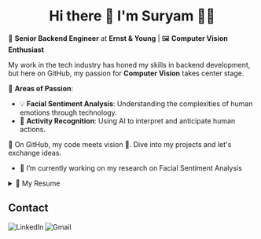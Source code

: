 <h1 align='center'>
  Hi there 👋 I'm Suryam 👨‍💻
</h1>

<p align='center'></p>

🔧 **Senior Backend Engineer** at **Ernst & Young** | 🖼️ **Computer Vision Enthusiast**

My work in the tech industry has honed my skills in backend development, but here on GitHub, my passion for **Computer Vision** takes center stage.

🌟 **Areas of Passion**:
- 💡 **Facial Sentiment Analysis**: Understanding the complexities of human emotions through technology.
- 🏃 **Activity Recognition**: Using AI to interpret and anticipate human actions.

📌 On GitHub, my code meets vision 🔭. Dive into my projects and let's exchange ideas.

- 🌱 I’m currently working on my research on Facial Sentiment Analysis

<details>
  <summary>📃 My Resume</summary>


## Education

- 📖 **Master of Science - Computer Science (GPA:3.63/4.00)**\
📆 August 2018 - May 2021\
🏤 **University of Texas at Arlington** - Arlington TX, USA

- 📖 **Bachelor of Engineering - Computer Engineering**\
📆 June 2013 - August 2017\
🏤 **University of Pune** - Pune MH, India

## Work Experience


- 💼 **Sr. Backend Engineer**\
📆 March 2022 - Present\
📍 **Ernst & Young** - Dallas TX, USA | **Banking Transformation Project** \
*- Collaborated on architecting a domain-driven party service application integrating legacy MDM with modern cloud-based banking platforms.*\
*- Revolutionized customer onboarding for instant account setup and access to cutting-edge financial tools.*\
*- Leveraged Spring Boot for our party service application, optimized for cloud performance via AWS containerization.*\
*- Developed scalable RESTful APIs connecting seamlessly with top cloud-based financial platforms.*\
*- Employed Amazon MSK for reliable cross-domain messaging, leveraging Apache Kafka.*\
*- Incorporated Splunk for enhanced system logging, monitoring, and real-time troubleshooting insights.*\
*- Designed intuitive dashboards for instant insights into app performance and user behavior.*\
*- Made bi-monthly client visits to ensure clear communication and alignment with client vision.*\
*- Excelled in translating complex user requirements into clear designs and actionable plans.*\
*- Contributed to thorough project documentation including Swagger, Confluence, architecture diagrams, data models, and more.*\
*- Assisted in designing robust automated Newman test scenarios for consistent software quality.*\
*- Volunteered to automate a Python script for another team, extracting crucial metadata from ~90K queries.*\
*- Aided in engagement economics tasks, creating Tableau dashboards and handling monthly invoices.*

- 💼 **Software Developer**\
📆 September 2021 - March 2022\
📍 **Capital One Financial** - Plano TX, USA\
*- Engaged in backend development, specifically focusing on Kafka streams and REST APIs, to enhance auto loan loss mitigation efforts.*\
*- Worked hand-in-hand with the Data Science team, developing Java integrations for ML models geared towards repossession strategies.*\
*- Spanned the entire SDLC: from requirements and design brainstorming to agile coding.*\
*- Oversaw thorough end-to-end QA and performance tests, ensuring top-tier production quality.*\
*- Amplified unit tests using JUnit, boasting a stellar code coverage surpassing 95%.*\
*- Devised user acceptance test scenarios for data streams & APIs via Cucumber Gherkins.*
    
- 💼 **Graduate Research Assistant**\
📆 December 2019 - May 2021\
📍 **University of Texas at Arlington** - Arlington TX, USA\
**Computer Vision Researcher at VLM (Vision-Learning-Mining) Lab • Supervisor: Dr Vassillis Athitsos • 05/2020 – 09/2021**\
*-  Work involved data preprocessing from depth and color modalities, human pose estimation, activity detection and recognition*\
*-	Collaborate with other researchers on activity recognition and cognitive assessment in children through motion capture and computer vision.*\
*-	Master’s thesis: Structure Aware Human Pose Estimation using Adversarial Learning.*\
**Autonomous Vehicle Development at Sigma Lab • Supervisor: Dr Chen Kan • 12/2019 – 05/2020**\
*-	Integrated ROS on Jetson TX2, an NVIDIA AI platform for a self-driving racecar.*\
*-	Used LIDAR, Zed Stereo Camera data inputs and designed a CNN model for autonomous lane navigation.*

- 💼 **Graduate Teaching Assistant**\
📆 January 2020 - August 2021\
📍 **University of Texas at Arlington** - Arlington TX, USA\
*Courses: Operating Systems CSE 3320, Discrete Structures CSE 2315, Object Oriented Programming CSE 1325, and CSE1310 Introduction to Computers and Programming*\
*-  Assisted faculty members with online instructional preparation, delivery, and assessment.*\
*-  Evaluating and grading projects using a one-on-one virtual demo, through Microsoft Teams as well as leading two discussion sessions every week.*

## Technology & Tools
**Programming Languages<br />**
  <code>Python</code>
  <code>Java</code>
  <code>JavaScript</code>
  <code>Modern C++</code>
  <code>Shell</code>
  <code>MATLAB</code>


**Deep Learning Frameworks and ML Libraries<br />**
  <code>PyTorch</code>
  <code>TensorFlow 2.0</code>
  <code>TensorFlow.JS</code>
  <code>Deeplearning4j</code>
  <code>scikit-learn</code>
  <code>OpenCV</code>
  <code>NumPy</code>
  <code>SciPy</code>
  <code>Pandas</code>
  <code>Matplotlib</code>
  <code>CUDA</code>
  <code>gglplot</code>
  <code>Tableau</code>

**Databases<br />**
  <code>MySQL</code>
  <code>AWS RDS</code>
  <code>AWS DynamoDB</code>
  <code>MongoDB</code>

**Web Technologies<br />**
  <code>HTML5</code>
  <code>CSS3</code>
  <code>React.JS</code>
  <code>Spring</code>
  <code>REST API</code>
  <code>XML</code>
  <code>JSON</code>
  <code>Redis</code>

**Cloud<br />**
  <code>AWS (EC2, S3, RDS, DynamoDB, AWS Lambda, ECS)</code>
  <code>MS Azure (Azure ML)</code>

**Data Analysis and Visualization<br />**
  <code>PySpark</code>
  <code>NumPy</code>
  <code>Pandas</code>
  <code>Matplotlib</code>
  <code>Tableau</code>
  <code>gglplot</code>

**Web Application Development<br />**
  <code>Spring Boot</code>
  <code>Docker</code>
  <code>REST API</code>
  <code>HTML5</code>
  <code>CSS3</code>
  <code>D3.JS</code>
  <code>React.JS</code>
  <code>Node.JS</code>
  
**Software Development <br />**
  <code>Unix</code>
  <code>Git</code>
  <code>Agile Development</code>
  <code>JUnit</code>
  <code>SCRUM</code>
  <code>PyCharm</code>
  <code>IntelliJ IDEA</code>
  <code>Visual Studio</code>
  <code>Eclipse</code>
  <code>Mathworks MATLAB</code>

</details>

## Contact
[<img align="left" alt="LinkedIn" src="https://img.shields.io/badge/linkedin%20-%230077B5.svg?&style=for-the-badge&logo=linkedin&logoColor=white"/>](https://www.linkedin.com/in/suryamsharma/)
[<img align="left" alt="Gmail" src="https://img.shields.io/badge/Gmail-D14836?style=for-the-badge&logo=gmail&logoColor=white" />](mailto:sooryam.sharma@gmail.com)

<!--
**sooryamsharma/sooryamsharma** is a ✨ _special_ ✨ repository because its `README.md` (this file) appears on your GitHub profile.

Here are some ideas to get you started:

- 🔭 I’m currently working on ...
- 🌱 I’m currently learning ...
- 👯 I’m looking to collaborate on ...
- 🤔 I’m looking for help with ...
- 💬 Ask me about ...
- 📫 How to reach me: ...
- 😄 Pronouns: ...
- ⚡ Fun fact: ...
-->




